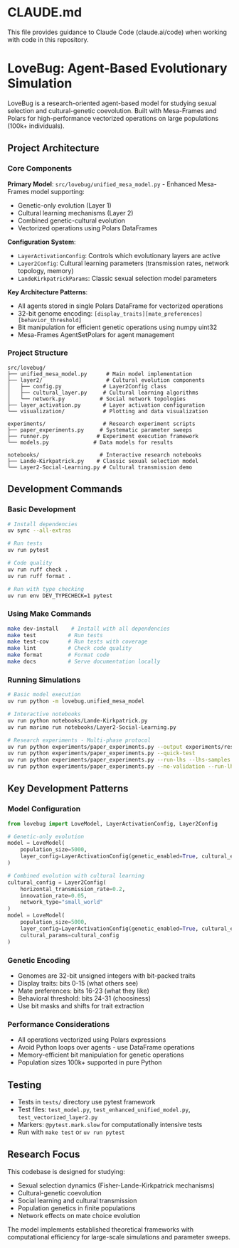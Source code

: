 # CLAUDE.md

This file provides guidance to Claude Code (claude.ai/code) when working with code in this repository.

# LoveBug: Agent-Based Evolutionary Simulation

LoveBug is a research-oriented agent-based model for studying sexual selection and cultural-genetic coevolution. Built with Mesa-Frames and Polars for high-performance vectorized operations on large populations (100k+ individuals).

## Project Architecture

### Core Components

**Primary Model**: `src/lovebug/unified_mesa_model.py` - Enhanced Mesa-Frames model supporting:
- Genetic-only evolution (Layer 1)
- Cultural learning mechanisms (Layer 2)
- Combined genetic-cultural evolution
- Vectorized operations using Polars DataFrames

**Configuration System**:
- `LayerActivationConfig`: Controls which evolutionary layers are active
- `Layer2Config`: Cultural learning parameters (transmission rates, network topology, memory)
- `LandeKirkpatrickParams`: Classic sexual selection model parameters

**Key Architecture Patterns**:
- All agents stored in single Polars DataFrame for vectorized operations
- 32-bit genome encoding: `[display_traits][mate_preferences][behavior_threshold]`
- Bit manipulation for efficient genetic operations using numpy uint32
- Mesa-Frames AgentSetPolars for agent management

### Project Structure

```
src/lovebug/
├── unified_mesa_model.py      # Main model implementation
├── layer2/                    # Cultural evolution components
│   ├── config.py             # Layer2Config class
│   ├── cultural_layer.py     # Cultural learning algorithms
│   └── network.py           # Social network topologies
├── layer_activation.py       # Layer activation configuration
└── visualization/            # Plotting and data visualization

experiments/                  # Research experiment scripts
├── paper_experiments.py     # Systematic parameter sweeps
├── runner.py               # Experiment execution framework
└── models.py              # Data models for results

notebooks/                   # Interactive research notebooks
├── Lande-Kirkpatrick.py    # Classic sexual selection model
└── Layer2-Social-Learning.py # Cultural transmission demo
```

## Development Commands

### Basic Development
```bash
# Install dependencies
uv sync --all-extras

# Run tests
uv run pytest

# Code quality
uv run ruff check .
uv run ruff format .

# Run with type checking
uv run env DEV_TYPECHECK=1 pytest
```

### Using Make Commands
```bash
make dev-install    # Install with all dependencies
make test          # Run tests
make test-cov      # Run tests with coverage
make lint          # Check code quality
make format        # Format code
make docs          # Serve documentation locally
```

### Running Simulations
```bash
# Basic model execution
uv run python -m lovebug.unified_mesa_model

# Interactive notebooks
uv run python notebooks/Lande-Kirkpatrick.py
uv run marimo run notebooks/Layer2-Social-Learning.py

# Research experiments - Multi-phase protocol
uv run python experiments/paper_experiments.py --output experiments/results/paper_data  # Phase 1 validation only
uv run python experiments/paper_experiments.py --quick-test                              # Quick validation test
uv run python experiments/paper_experiments.py --run-lhs --lhs-samples 100             # Phase 2 LHS exploration
uv run python experiments/paper_experiments.py --no-validation --run-lhs               # LHS only (skip validation)
```

## Key Development Patterns

### Model Configuration
```python
from lovebug import LoveModel, LayerActivationConfig, Layer2Config

# Genetic-only evolution
model = LoveModel(
    population_size=5000,
    layer_config=LayerActivationConfig(genetic_enabled=True, cultural_enabled=False)
)

# Combined evolution with cultural learning
cultural_config = Layer2Config(
    horizontal_transmission_rate=0.2,
    innovation_rate=0.05,
    network_type="small_world"
)
model = LoveModel(
    population_size=5000,
    layer_config=LayerActivationConfig(genetic_enabled=True, cultural_enabled=True),
    cultural_params=cultural_config
)
```

### Genetic Encoding
- Genomes are 32-bit unsigned integers with bit-packed traits
- Display traits: bits 0-15 (what others see)
- Mate preferences: bits 16-23 (what they like)
- Behavioral threshold: bits 24-31 (choosiness)
- Use bit masks and shifts for trait extraction

### Performance Considerations
- All operations vectorized using Polars expressions
- Avoid Python loops over agents - use DataFrame operations
- Memory-efficient bit manipulation for genetic operations
- Population sizes 100k+ supported in pure Python

## Testing

- Tests in `tests/` directory use pytest framework
- Test files: `test_model.py`, `test_enhanced_unified_model.py`, `test_vectorized_layer2.py`
- Markers: `@pytest.mark.slow` for computationally intensive tests
- Run with `make test` or `uv run pytest`

## Research Focus

This codebase is designed for studying:
- Sexual selection dynamics (Fisher-Lande-Kirkpatrick mechanisms)
- Cultural-genetic coevolution
- Social learning and cultural transmission
- Population genetics in finite populations
- Network effects on mate choice evolution

The model implements established theoretical frameworks with computational efficiency for large-scale simulations and parameter sweeps.

